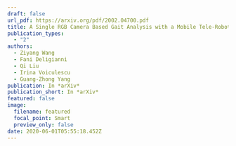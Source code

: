 ```yaml
---
draft: false
url_pdf: https://arxiv.org/pdf/2002.04700.pdf
title: A Single RGB Camera Based Gait Analysis with a Mobile Tele-Robot for Healthcare
publication_types:
  - "2"
authors:
  - Ziyang Wang
  - Fani Deligianni
  - Qi Liu
  - Irina Voiculescu
  - Guang-Zhong Yang
publication: In *arXiv*
publication_short: In *arXiv*
featured: false
image:
  filename: featured
  focal_point: Smart
  preview_only: false
date: 2020-06-01T05:55:18.452Z
---
```

